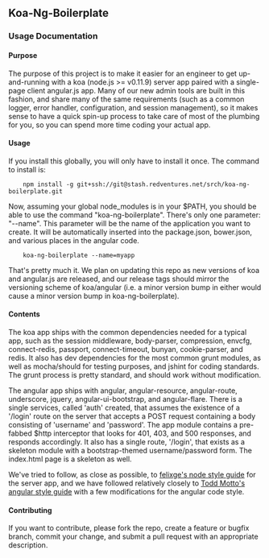 ## Koa-Ng-Boilerplate
### Usage Documentation

#### Purpose
The purpose of this project is to make it easier for an engineer to get
up-and-running with a koa (node.js >= v0.11.9) server app paired with a single-page
client angular.js app.  Many of our new admin tools are built in this fashion,
and share many of the same requirements (such as a common logger, error handler,
configuration, and session management), so it makes sense to have a quick
spin-up process to take care of most of the plumbing for you, so you can
spend more time coding your actual app.

#### Usage
If you install this globally, you will only have to install it once.  The command
to install is:

```
    npm install -g git+ssh://git@stash.redventures.net/srch/koa-ng-boilerplate.git
```

Now, assuming your global node_modules is in your $PATH, you should be able to use the
command "koa-ng-boilerplate".  There's only one parameter: "--name".  This parameter
will be the name of the application you want to create.  It will be automatically
inserted into the package.json, bower.json, and various places in the angular
code.

```
    koa-ng-boilerplate --name=myapp
```

That's pretty much it.  We plan on updating this repo as new versions of koa and
angular.js are released, and our release tags should mirror the versioning scheme of
koa/angular (i.e. a minor version bump in either would cause a minor version bump
in koa-ng-boilerplate).

#### Contents
The koa app ships with the common dependencies needed for a typical app,
such as the session middleware, body-parser, compression, envcfg, connect-redis,
passport, connect-timeout, bunyan, cookie-parser, and redis.  It also has
dev dependencies for the most common grunt modules, as well as mocha/should
for testing purposes, and jshint for coding standards.  The grunt process
is pretty standard, and should work without modification.

The angular app ships with angular, angular-resource, angular-route, underscore,
jquery, angular-ui-bootstrap, and angular-flare.  There is a single services, called
'auth' created, that assumes the existence of a '/login' route on the server that
accepts a POST request containing a body consisting of 'username' and 'password'.
The app module contains a pre-fabbed $http interceptor that looks for 401, 403, and
500 responses, and responds accordingly.  It also has a single route, '/login',
that exists as a skeleton module with a bootstrap-themed username/password form.
The index.html page is a skeleton as well.

We've tried to follow, as close as possible, to [felixge's node style guide](https://github.com/felixge/node-style-guide)
for the server app, and we have followed relatively closely to
[Todd Motto's angular style guide](http://toddmotto.com/opinionated-angular-js-styleguide-for-teams/)
with a few modifications for the angular code style.

#### Contributing
If you want to contribute, please fork the repo, create a feature or bugfix branch,
commit your change, and submit a pull request with an appropriate description.

